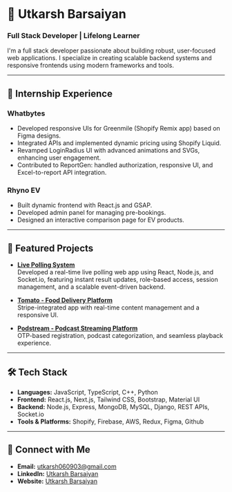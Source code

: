# 👋 Utkarsh Barsaiyan

### Full Stack Developer | Lifelong Learner

I'm a full stack developer passionate about building robust, user-focused web applications. I specialize in creating scalable backend systems and responsive frontends using modern frameworks and tools.

---

## 💼 Internship Experience

### Whatbytes
- Developed responsive UIs for Greenmile (Shopify Remix app) based on Figma designs.
- Integrated APIs and implemented dynamic pricing using Shopify Liquid.
- Revamped LoginRadius UI with advanced animations and SVGs, enhancing user engagement.
- Contributed to ReportGen: handled authorization, responsive UI, and Excel-to-report API integration.

### Rhyno EV
- Built dynamic frontend with React.js and GSAP.
- Developed admin panel for managing pre-bookings.
- Designed an interactive comparison page for EV products.

---

## 🚀 Featured Projects

- **[Live Polling System](https://github.com/Utkarsh060903/Polling-system)**  
  Developed a real-time live polling web app using React, Node.js, and Socket.io, featuring instant result updates, role-based access, session management, and a scalable event-driven backend.

- **[Tomato - Food Delivery Platform](https://github.com/Utkarsh060903/Food_Delievery_App)**  
  Stripe-integrated app with real-time content management and a responsive UI.

- **[Podstream - Podcast Streaming Platform](https://github.com/Utkarsh060903/lnmiit2)**  
  OTP-based registration, podcast categorization, and seamless playback experience.

---

## 🛠️ Tech Stack

- **Languages:** JavaScript, TypeScript, C++, Python  
- **Frontend:** React.js, Next.js, Tailwind CSS, Bootstrap, Material UI  
- **Backend:** Node.js, Express, MongoDB, MySQL, Django, REST APIs, Socket.io 
- **Tools & Platforms:** Shopify, Firebase, AWS, Redux, Figma, Github

---

## 🤝 Connect with Me

- **Email:** utkarsh060903@gmail.com
- **LinkedIn:** [Utkarsh Barsaiyan](https://www.linkedin.com/in/utkarsh-barsaiyan/)  
- **Website:** [Utkarsh Barsaiyan](https://utkarsh-barsaiyan.vercel.app/) 
